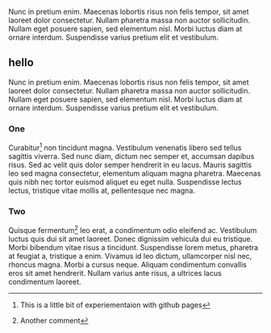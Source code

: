 Nunc in pretium enim. Maecenas lobortis risus non felis tempor, sit amet laoreet dolor consectetur. Nullam pharetra massa non auctor sollicitudin. Nullam eget posuere sapien, sed elementum nisl. Morbi luctus diam at ornare interdum. Suspendisse varius pretium elit et vestibulum.

## hello
Nunc in pretium enim. Maecenas lobortis risus non felis tempor, sit amet laoreet dolor consectetur. Nullam pharetra massa non auctor sollicitudin. Nullam eget posuere sapien, sed elementum nisl. Morbi luctus diam at ornare interdum. Suspendisse varius pretium elit et vestibulum. 

### One
Curabitur[^1] non tincidunt magna. Vestibulum venenatis libero sed tellus sagittis viverra. Sed nunc diam, dictum nec semper et, accumsan dapibus risus. Sed ac velit quis dolor semper hendrerit in eu lacus. Mauris sagittis leo sed magna consectetur, elementum aliquam magna pharetra. Maecenas quis nibh nec tortor euismod aliquet eu eget nulla. Suspendisse lectus lectus, tristique vitae mollis at, pellentesque nec magna.

### Two
Quisque fermentum[^2] leo erat, a condimentum odio eleifend ac. Vestibulum luctus quis dui sit amet laoreet. Donec dignissim vehicula dui eu tristique. Morbi bibendum vitae risus a tincidunt. Suspendisse lorem metus, pharetra at feugiat a, tristique a enim. Vivamus id leo dictum, ullamcorper nisl nec, rhoncus magna. Morbi a cursus neque. Aliquam condimentum convallis eros sit amet hendrerit. Nullam varius ante risus, a ultrices lacus condimentum laoreet.

[^1]: This is a little bit of experiementaion with github pages
[^2]: Another comment
